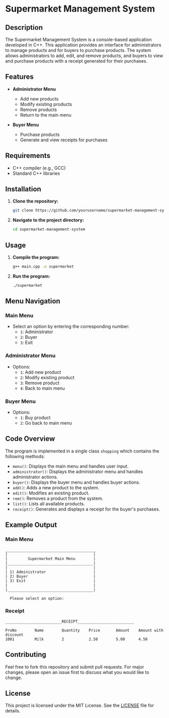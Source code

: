 # Supermarket Management System

## Description
The Supermarket Management System is a console-based application developed in C++. This application provides an interface for administrators to manage products and for buyers to purchase products. The system allows administrators to add, edit, and remove products, and buyers to view and purchase products with a receipt generated for their purchases.

## Features
- **Administrator Menu**
  - Add new products
  - Modify existing products
  - Remove products
  - Return to the main menu

- **Buyer Menu**
  - Purchase products
  - Generate and view receipts for purchases

## Requirements
- C++ compiler (e.g., GCC)
- Standard C++ libraries

## Installation
1. **Clone the repository:**
   ```bash
   git clone https://github.com/yourusername/supermarket-management-system.git
   ```
2. **Navigate to the project directory:**
   ```bash
   cd supermarket-management-system
   ```

## Usage
1. **Compile the program:**
   ```bash
   g++ main.cpp -o supermarket
   ```
2. **Run the program:**
   ```bash
   ./supermarket
   ```

## Menu Navigation
### Main Menu
- Select an option by entering the corresponding number:
  - `1`: Administrator
  - `2`: Buyer
  - `3`: Exit

### Administrator Menu
- Options:
  - `1`: Add new product
  - `2`: Modify existing product
  - `3`: Remove product
  - `4`: Back to main menu

### Buyer Menu
- Options:
  - `1`: Buy product
  - `2`: Go back to main menu

## Code Overview
The program is implemented in a single class `shopping` which contains the following methods:
- `menu()`: Displays the main menu and handles user input.
- `administrator()`: Displays the administrator menu and handles administrator actions.
- `buyer()`: Displays the buyer menu and handles buyer actions.
- `add()`: Adds a new product to the system.
- `edit()`: Modifies an existing product.
- `rem()`: Removes a product from the system.
- `list()`: Lists all available products.
- `receipt()`: Generates and displays a receipt for the buyer's purchases.

## Example Output
### Main Menu
```
________________________________________
|                                      |
|         Supermarket Main Menu        |
|______________________________________|
|                                      |
| 1) Administrator                     |
| 2) Buyer                             |
| 3) Exit                              |
|                                      |
|______________________________________|

  Please select an option:
```

### Receipt
```
_________________________RECEIPT_________________________

ProNo        Name        Quantity    Price       Amount    Amount with discount
1001         Milk        2           2.50        5.00      4.50
```

## Contributing
Feel free to fork this repository and submit pull requests. For major changes, please open an issue first to discuss what you would like to change.

## License
This project is licensed under the MIT License. See the [LICENSE](LICENSE) file for details.
